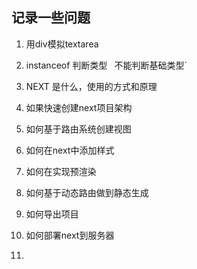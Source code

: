 ## 记录一些问题
1. 用div模拟textarea 
2. instanceof 判断类型`
    ` 不能判断基础类型`
3. NEXT 是什么，使用的方式和原理
4. 如果快速创建next项目架构
5. 如何基于路由系统创建视图
6. 如何在next中添加样式
7. 如何在实现预渲染
8. 如何基于动态路由做到静态生成
9. 如何导出项目
10. 如何部署next到服务器


11. 
